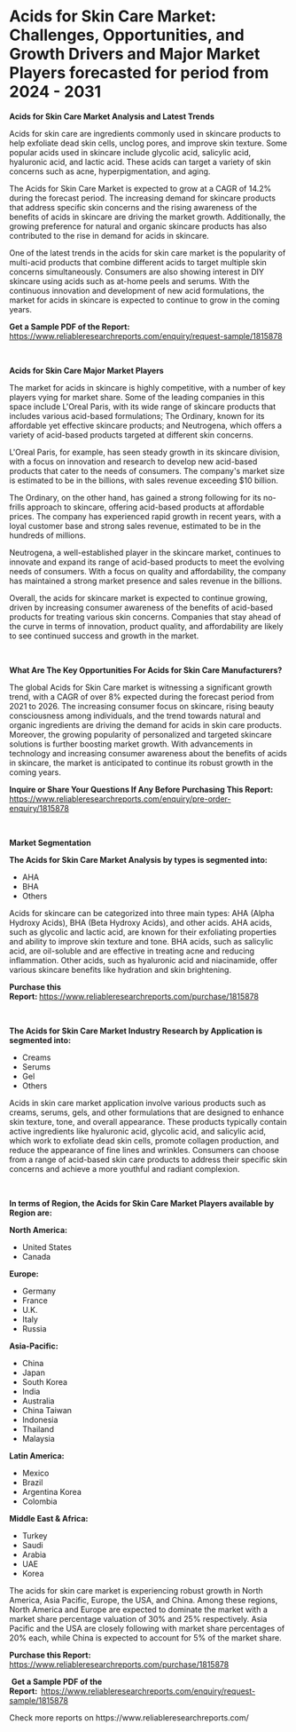 <p><h1>Acids for Skin Care Market: Challenges, Opportunities, and Growth Drivers and Major Market Players forecasted for period from 2024 - 2031</h1></p><p><strong>Acids for Skin Care Market Analysis and Latest Trends</strong></p>
<p><p>Acids for skin care are ingredients commonly used in skincare products to help exfoliate dead skin cells, unclog pores, and improve skin texture. Some popular acids used in skincare include glycolic acid, salicylic acid, hyaluronic acid, and lactic acid. These acids can target a variety of skin concerns such as acne, hyperpigmentation, and aging.</p><p>The Acids for Skin Care Market is expected to grow at a CAGR of 14.2% during the forecast period. The increasing demand for skincare products that address specific skin concerns and the rising awareness of the benefits of acids in skincare are driving the market growth. Additionally, the growing preference for natural and organic skincare products has also contributed to the rise in demand for acids in skincare.</p><p>One of the latest trends in the acids for skin care market is the popularity of multi-acid products that combine different acids to target multiple skin concerns simultaneously. Consumers are also showing interest in DIY skincare using acids such as at-home peels and serums. With the continuous innovation and development of new acid formulations, the market for acids in skincare is expected to continue to grow in the coming years.</p></p>
<p><strong>Get a Sample PDF of the Report:&nbsp;</strong> <a href="https://www.reliableresearchreports.com/enquiry/request-sample/1815878">https://www.reliableresearchreports.com/enquiry/request-sample/1815878</a></p>
<p>&nbsp;</p>
<p><strong>Acids for Skin Care Major Market Players</strong></p>
<p><p>The market for acids in skincare is highly competitive, with a number of key players vying for market share. Some of the leading companies in this space include L'Oreal Paris, with its wide range of skincare products that includes various acid-based formulations; The Ordinary, known for its affordable yet effective skincare products; and Neutrogena, which offers a variety of acid-based products targeted at different skin concerns.</p><p>L'Oreal Paris, for example, has seen steady growth in its skincare division, with a focus on innovation and research to develop new acid-based products that cater to the needs of consumers. The company's market size is estimated to be in the billions, with sales revenue exceeding $10 billion.</p><p>The Ordinary, on the other hand, has gained a strong following for its no-frills approach to skincare, offering acid-based products at affordable prices. The company has experienced rapid growth in recent years, with a loyal customer base and strong sales revenue, estimated to be in the hundreds of millions.</p><p>Neutrogena, a well-established player in the skincare market, continues to innovate and expand its range of acid-based products to meet the evolving needs of consumers. With a focus on quality and affordability, the company has maintained a strong market presence and sales revenue in the billions.</p><p>Overall, the acids for skincare market is expected to continue growing, driven by increasing consumer awareness of the benefits of acid-based products for treating various skin concerns. Companies that stay ahead of the curve in terms of innovation, product quality, and affordability are likely to see continued success and growth in the market.</p></p>
<p>&nbsp;</p>
<p><strong>What Are The Key Opportunities For Acids for Skin Care Manufacturers?</strong></p>
<p><p>The global Acids for Skin Care market is witnessing a significant growth trend, with a CAGR of over 8% expected during the forecast period from 2021 to 2026. The increasing consumer focus on skincare, rising beauty consciousness among individuals, and the trend towards natural and organic ingredients are driving the demand for acids in skin care products. Moreover, the growing popularity of personalized and targeted skincare solutions is further boosting market growth. With advancements in technology and increasing consumer awareness about the benefits of acids in skincare, the market is anticipated to continue its robust growth in the coming years.</p></p>
<p><strong>Inquire or Share Your Questions If Any Before Purchasing This Report:</strong> <a href="https://www.reliableresearchreports.com/enquiry/pre-order-enquiry/1815878">https://www.reliableresearchreports.com/enquiry/pre-order-enquiry/1815878</a></p>
<p>&nbsp;</p>
<p><strong>Market Segmentation</strong></p>
<p><strong>The Acids for Skin Care Market Analysis by types is segmented into:</strong></p>
<p><ul><li>AHA</li><li>BHA</li><li>Others</li></ul></p>
<p><p>Acids for skincare can be categorized into three main types: AHA (Alpha Hydroxy Acids), BHA (Beta Hydroxy Acids), and other acids. AHA acids, such as glycolic and lactic acid, are known for their exfoliating properties and ability to improve skin texture and tone. BHA acids, such as salicylic acid, are oil-soluble and are effective in treating acne and reducing inflammation. Other acids, such as hyaluronic acid and niacinamide, offer various skincare benefits like hydration and skin brightening.</p></p>
<p><strong>Purchase this Report:&nbsp;</strong><a href="https://www.reliableresearchreports.com/purchase/1815878">https://www.reliableresearchreports.com/purchase/1815878</a></p>
<p>&nbsp;</p>
<p><strong>The Acids for Skin Care Market Industry Research by Application is segmented into:</strong></p>
<p><ul><li>Creams</li><li>Serums</li><li>Gel</li><li>Others</li></ul></p>
<p><p>Acids in skin care market application involve various products such as creams, serums, gels, and other formulations that are designed to enhance skin texture, tone, and overall appearance. These products typically contain active ingredients like hyaluronic acid, glycolic acid, and salicylic acid, which work to exfoliate dead skin cells, promote collagen production, and reduce the appearance of fine lines and wrinkles. Consumers can choose from a range of acid-based skin care products to address their specific skin concerns and achieve a more youthful and radiant complexion.</p></p>
<p>&nbsp;</p>
<p><strong>In terms of Region, the Acids for Skin Care Market Players available by Region are:</strong></p>
<p>
    <p> <strong> North America: </strong>
        <ul>
            <li>United States</li>
            <li>Canada</li>
        </ul>
        </p> 
    <p> <strong> Europe: </strong>
        <ul>
            <li>Germany</li>
            <li>France</li>
            <li>U.K.</li>
            <li>Italy</li>
            <li>Russia</li>
        </ul>
        </p> 
    <p> <strong> Asia-Pacific: </strong>
        <ul>
            <li>China</li>
            <li>Japan</li>
            <li>South Korea</li>
            <li>India</li>
            <li>Australia</li>
            <li>China Taiwan</li>
            <li>Indonesia</li>
            <li>Thailand</li>
            <li>Malaysia</li>
        </ul>
        </p> 
    <p> <strong> Latin America: </strong>
        <ul>
            <li>Mexico</li>
            <li>Brazil</li>
            <li>Argentina Korea</li>
            <li>Colombia</li>
        </ul>
        </p> 
    <p> <strong> Middle East & Africa: </strong>
        <ul>
            <li>Turkey</li>
            <li>Saudi</li>
            <li>Arabia</li>
            <li>UAE</li>
            <li>Korea</li>
        </ul>
    </p>
    </p>
<p><p>The acids for skin care market is experiencing robust growth in North America, Asia Pacific, Europe, the USA, and China. Among these regions, North America and Europe are expected to dominate the market with a market share percentage valuation of 30% and 25% respectively. Asia Pacific and the USA are closely following with market share percentages of 20% each, while China is expected to account for 5% of the market share.</p></p>
<p><strong>Purchase this Report: </strong><a href="https://www.reliableresearchreports.com/purchase/1815878">https://www.reliableresearchreports.com/purchase/1815878</a></p>
<p>&nbsp;<strong>Get a Sample PDF of the Report:&nbsp;&nbsp;</strong><a href="https://www.reliableresearchreports.com/enquiry/request-sample/1815878">https://www.reliableresearchreports.com/enquiry/request-sample/1815878</a></p>
<p><strong></strong></p>
<p>Check more reports on https://www.reliableresearchreports.com/</p>